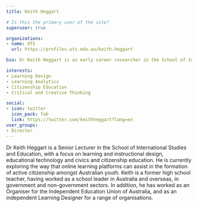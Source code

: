 ```yaml
---
title: Keith Heggart

# Is this the primary user of the site?
superuser: true

organizations:
- name: UTS
  url: https://profiles.uts.edu.au/keith.heggart

bio: Dr Keith Heggart is an early career researcher in the School of International Studies and Education, with a focus on learning and instructional design, educational technology and civics and citizenship education.

interests:
- Learning Design
- Learning Analytics
- Citizenship Education 
- Critical and Creative Thinking

social:
- icon: twitter
  icon_pack: fab
  link: https://twitter.com/keithheggart?lang=en
user_groups: 
- Director
---
```


Dr Keith Heggart is a Senior Lecturer in the School of International Studies and Education, with a focus on learning and instructional design, educational technology and civics and citizenship education. He is currently exploring the way that online learning platforms can assist in the formation of active citizenship amongst Australian youth. Keith is a former high school teacher, having worked as a school leader in Australia and overseas, in government and non-government sectors. In addition, he has worked as an Organiser for the Independent Education Union of Australia, and as an independent Learning Designer for a range of organisations.
